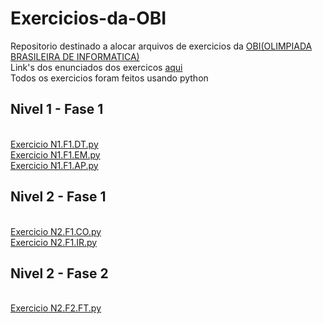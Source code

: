 # Exercicios-da-OBI
Repositorio destinado a alocar arquivos de exercicios da <a href = "https://olimpiada.ic.unicamp.br/">OBI(OLIMPIADA BRASILEIRA DE INFORMATICA)</a><br>
Link's dos enunciados dos exercicos <a href = "#links">aqui</a><br>
Todos os exercicios foram feitos usando python <img scr="https://user-images.githubusercontent.com/86597979/126932852-3ce1e346-72aa-47a7-bb0a-5a6364ff1bec.png)
">
<!DOCTYPE html>
<html>
  <body>
    <div id = "links">
     <h2> Nivel 1 - Fase 1 </h2><br>
     <a href = "https://olimpiada.ic.unicamp.br/pratique/p1/2020/f1/tesouro/">Exercicio N1.F1.DT.py<a/><br>
      <a href = "https://olimpiada.ic.unicamp.br/pratique/p1/2020/f1/emoticons/">Exercicio N1.F1.EM.py<a/><br>
      <a href = "https://olimpiada.ic.unicamp.br/pratique/p2/2020/f1/acelerador/">Exercicio N1.F1.AP.py<a/><br>
     <h2> Nivel 2 - Fase 1 </h2><br>
      <a href = "https://olimpiada.ic.unicamp.br/pratique/p2/2020/f1/camisetas/">Exercicio N2.F1.CO.py<a/><br>
      <a href = "https://olimpiada.ic.unicamp.br/pratique/p2/2020/f1/irmaos/">Exercicio N2.F1.IR.py<a/><br>
     <h2> Nivel 2 - Fase 2 </h2><br>
      <a href = "https://olimpiada.ic.unicamp.br/pratique/p2/2020/f2/fotografia/">Exercicio N2.F2.FT.py<a/> <br>
    </div>
  </body>
</html>
